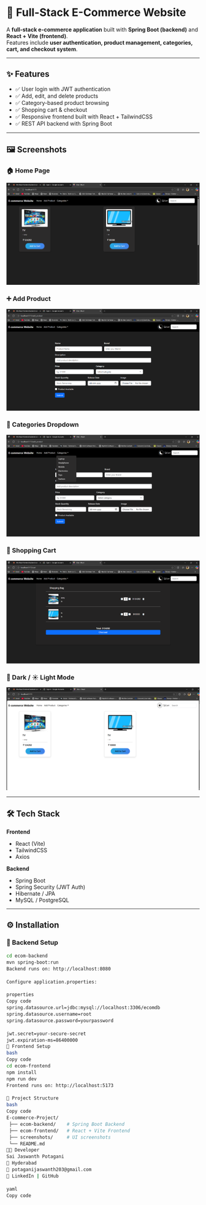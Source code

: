 # 🛒 Full-Stack E-Commerce Website  

A **full-stack e-commerce application** built with **Spring Boot (backend)** and **React + Vite (frontend)**.  
Features include **user authentication, product management, categories, cart, and checkout system**.  

---

## ✨ Features  
- ✅ User login with JWT authentication  
- ✅ Add, edit, and delete products  
- ✅ Category-based product browsing  
- ✅ Shopping cart & checkout  
- ✅ Responsive frontend built with React + TailwindCSS  
- ✅ REST API backend with Spring Boot  

---

## 🖼️ Screenshots  

### 🏠 Home Page  
![Home Page](./screenshots/home.png)  

### ➕ Add Product  
![Add Product](./screenshots/add_product.png)  

### 📂 Categories Dropdown  
![Categories](./screenshots/categories.png)  

### 🛒 Shopping Cart  
![Cart](./screenshots/cart.png)  

### 🌙 Dark / ☀️ Light Mode  
![Dark Mode](./screenshots/dark_light.png)  

---

## 🛠️ Tech Stack  

**Frontend**  
- React (Vite)  
- TailwindCSS  
- Axios  

**Backend**  
- Spring Boot  
- Spring Security (JWT Auth)  
- Hibernate / JPA  
- MySQL / PostgreSQL  

---

## ⚙️ Installation  

### 🔹 Backend Setup  
```bash
cd ecom-backend
mvn spring-boot:run
Backend runs on: http://localhost:8080

Configure application.properties:

properties
Copy code
spring.datasource.url=jdbc:mysql://localhost:3306/ecomdb
spring.datasource.username=root
spring.datasource.password=yourpassword

jwt.secret=your-secure-secret
jwt.expiration-ms=86400000
🔹 Frontend Setup
bash
Copy code
cd ecom-frontend
npm install
npm run dev
Frontend runs on: http://localhost:5173

📂 Project Structure
bash
Copy code
E-commerce-Project/
 ├── ecom-backend/    # Spring Boot Backend
 ├── ecom-frontend/   # React + Vite Frontend
 ├── screenshots/     # UI screenshots
 └── README.md
👨‍💻 Developer
Sai Jaswanth Potagani
📍 Hyderabad
📧 potaganijaswanth203@gmail.com
🔗 LinkedIn | GitHub

yaml
Copy code
